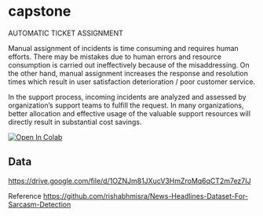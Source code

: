 # capstone

AUTOMATIC TICKET ASSIGNMENT

Manual assignment of incidents is time consuming and requires human efforts. There may be mistakes due to human errors and resource consumption is carried out ineffectively because of the misaddressing. On the other hand, manual assignment increases the response and resolution times which result in user satisfaction deterioration / poor customer service.

In the support process, incoming incidents are analyzed and assessed by organization’s support teams to fulfill the request. In many organizations, better allocation and effective usage of the valuable support resources will directly result in substantial cost savings.

[![Open In Colab](https://colab.research.google.com/assets/colab-badge.svg)](https://colab.research.google.com/github/glaiml/capstone/blob/master/capstone-vgk.ipynb)

## Data
https://drive.google.com/file/d/1OZNJm81JXucV3HmZroMq6qCT2m7ez7IJ

 Reference
 https://github.com/rishabhmisra/News-Headlines-Dataset-For-Sarcasm-Detection
